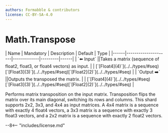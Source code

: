```yaml
---
authors: Formabble & contributors
license: CC-BY-SA-4.0
---
```



# Math.Transpose

<div class="sh-parameters" markdown="1">
| Name | Mandatory | Description | Default | Type |
|------|---------------------|-------------|---------|------|
| `⬅️ Input` ||Takes a matrix (sequence of float2, float3, or float4 vectors) as input. | | [`[Float4](4)`](../../types/#seq)[`[Float3](3)`](../../types/#seq)[`[Float2](2)`](../../types/#seq) |
| `Output ➡️` ||Outputs the transposed the matrix. | | [`[Float4](4)`](../../types/#seq)[`[Float3](3)`](../../types/#seq)[`[Float2](2)`](../../types/#seq) |

</div>

Performs matrix transposition on the input matrix. Transposition flips the matrix over its main diagonal, switching its rows and columns. This shard supports 2x2, 3x3, and 4x4 as input matrices. A 4x4 matrix is a sequence with exactly 4 float4 vectors, a 3x3 matrix is a sequence with exactly 3 float3 vectors, and a 2x2 matrix is a sequence with exactly 2 float2 vectors.

--8<-- "includes/license.md"

